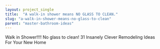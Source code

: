 ```yaml
---
layout: project_single
title:  "A walk-in shower means NO GLASS TO CLEAN."
slug: "a-walk-in-shower-means-no-glass-to-clean"
parent: "master-bathroom-ideas"
---
```

Walk in Shower!!!!  No glass to clean! 31 Insanely Clever Remodeling Ideas For Your New Home